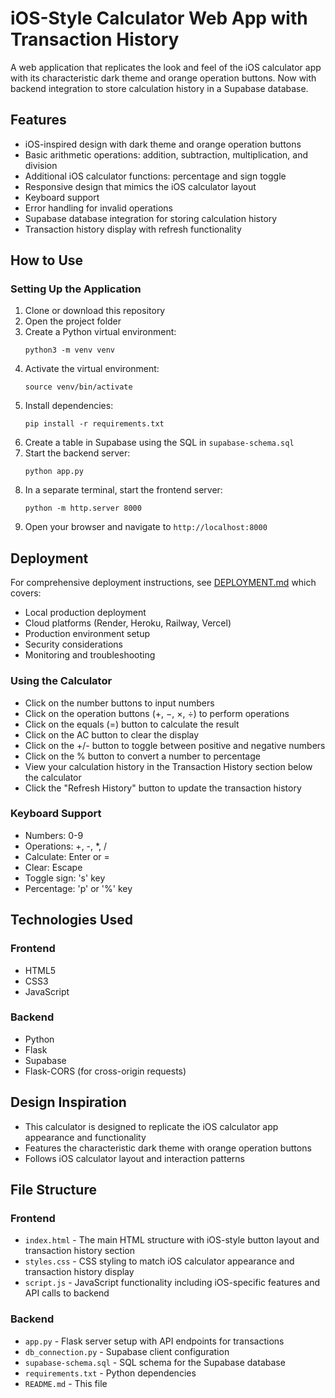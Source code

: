 # iOS-Style Calculator Web App with Transaction History

A web application that replicates the look and feel of the iOS calculator app with its characteristic dark theme and orange operation buttons. Now with backend integration to store calculation history in a Supabase database.

## Features

- iOS-inspired design with dark theme and orange operation buttons
- Basic arithmetic operations: addition, subtraction, multiplication, and division
- Additional iOS calculator functions: percentage and sign toggle
- Responsive design that mimics the iOS calculator layout
- Keyboard support
- Error handling for invalid operations
- Supabase database integration for storing calculation history
- Transaction history display with refresh functionality

## How to Use

### Setting Up the Application

1. Clone or download this repository
2. Open the project folder
3. Create a Python virtual environment:
   ```
   python3 -m venv venv
   ```
4. Activate the virtual environment:
   ```
   source venv/bin/activate
   ```
5. Install dependencies:
   ```
   pip install -r requirements.txt
   ```
6. Create a table in Supabase using the SQL in `supabase-schema.sql`
7. Start the backend server:
   ```
   python app.py
   ```
8. In a separate terminal, start the frontend server:
   ```
   python -m http.server 8000
   ```
9. Open your browser and navigate to `http://localhost:8000`

## Deployment

For comprehensive deployment instructions, see [DEPLOYMENT.md](./DEPLOYMENT.md) which covers:
- Local production deployment
- Cloud platforms (Render, Heroku, Railway, Vercel)
- Production environment setup
- Security considerations
- Monitoring and troubleshooting

### Using the Calculator

- Click on the number buttons to input numbers
- Click on the operation buttons (+, −, ×, ÷) to perform operations
- Click on the equals (=) button to calculate the result
- Click on the AC button to clear the display
- Click on the +/- button to toggle between positive and negative numbers
- Click on the % button to convert a number to percentage
- View your calculation history in the Transaction History section below the calculator
- Click the "Refresh History" button to update the transaction history

### Keyboard Support

- Numbers: 0-9
- Operations: +, -, *, /
- Calculate: Enter or =
- Clear: Escape
- Toggle sign: 's' key
- Percentage: 'p' or '%' key

## Technologies Used

### Frontend
- HTML5
- CSS3
- JavaScript

### Backend
- Python
- Flask
- Supabase
- Flask-CORS (for cross-origin requests)

## Design Inspiration

- This calculator is designed to replicate the iOS calculator app appearance and functionality
- Features the characteristic dark theme with orange operation buttons
- Follows iOS calculator layout and interaction patterns

## File Structure

### Frontend
- `index.html` - The main HTML structure with iOS-style button layout and transaction history section
- `styles.css` - CSS styling to match iOS calculator appearance and transaction history display
- `script.js` - JavaScript functionality including iOS-specific features and API calls to backend

### Backend
- `app.py` - Flask server setup with API endpoints for transactions
- `db_connection.py` - Supabase client configuration
- `supabase-schema.sql` - SQL schema for the Supabase database
- `requirements.txt` - Python dependencies
- `README.md` - This file